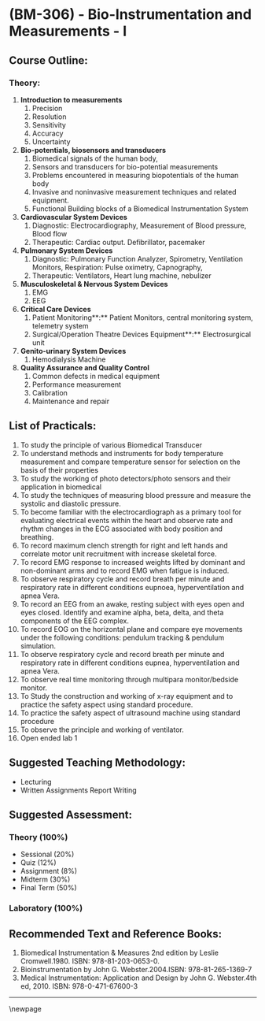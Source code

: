 # **(BM-306) - Bio-Instrumentation and Measurements - I**

## **Course Outline:**

### **Theory:**

1. **Introduction to measurements**
   1. Precision
   1. Resolution
   1. Sensitivity
   1. Accuracy
   1. Uncertainty
1. **Bio-potentials, biosensors and transducers**
   1. Biomedical signals of the human body,
   1. Sensors and transducers for bio-potential measurements
   1. Problems encountered in measuring biopotentials of the human body
   1. Invasive and noninvasive measurement techniques and related equipment.
   1. Functional Building blocks of a Biomedical Instrumentation System
1. **Cardiovascular System Devices**
   1. Diagnostic: Electrocardiography, Measurement of Blood pressure, Blood flow
   2. Therapeutic: Cardiac output. Defibrillator, pacemaker
2. **Pulmonary System Devices**
   1. Diagnostic: Pulmonary Function Analyzer, Spirometry, Ventilation Monitors, Respiration: Pulse oximetry, Capnography,
   2. Therapeutic: Ventilators, Heart lung machine, nebulizer
3. **Musculoskeletal & Nervous System Devices**
   1. EMG
   2. EEG
4. **Critical Care Devices**
   1. Patient Monitoring**:** Patient Monitors, central monitoring system, telemetry system
   2. Surgical/Operation Theatre Devices Equipment**:** Electrosurgical unit
5. **Genito-urinary System Devices**
   1. Hemodialysis Machine
6. **Quality Assurance and Quality Control**
   1. Common defects in medical equipment
   2. Performance measurement
   3. Calibration
   4. Maintenance and repair

## **List of Practicals:**
1. To study the principle of various Biomedical Transducer
1. To understand methods and instruments for body temperature measurement and compare temperature sensor for selection on the basis of their properties
1. To study the working of photo detectors/photo sensors and their application in biomedical
1. To study the techniques of measuring blood pressure and measure the systolic and diastolic pressure.
1. To become familiar with the electrocardiograph as a primary tool for evaluating electrical events within the heart and observe rate and rhythm changes in the ECG associated with body position and breathing.
1. To record maximum clench strength for right and left hands and correlate motor unit recruitment with increase skeletal force.
1. To record EMG response to increased weights lifted by dominant and non-dominant arms and to record EMG when fatigue is induced.
1. To observe respiratory cycle and record breath per minute and respiratory rate in different conditions eupnoea, hyperventilation and apnea Vera.
1. To record an EEG from an awake, resting subject with eyes open and eyes closed. Identify and examine alpha, beta, delta, and theta components of the EEG complex.
1. To record EOG on the horizontal plane and compare eye movements under the following conditions: pendulum tracking & pendulum simulation.
1. To observe respiratory cycle and record breath per minute and respiratory rate in different conditions eupnea, hyperventilation and apnea Vera.
1. To observe real time monitoring through multipara monitor/bedside monitor.
1. To Study the construction and working of x-ray equipment and to practice the safety aspect using standard procedure.
1. To practice the safety aspect of ultrasound machine using standard procedure
1. To observe the principle and working of ventilator.
1. Open ended lab 1

## **Suggested Teaching Methodology:**

- Lecturing
- Written Assignments Report Writing

## **Suggested Assessment:**

### **Theory (100%)**

- Sessional (20%)
- Quiz (12%)
- Assignment (8%)
- Midterm (30%)
- Final Term (50%)

### **Laboratory (100%)**

## **Recommended Text and Reference Books:**

1. Biomedical Instrumentation & Measures 2nd edition by Leslie Cromwell.1980. ISBN: 978-81-203-0653-0.
1. Bioinstrumentation by John G. Webster.2004.ISBN: 978-81-265-1369-7
1. Medical Instrumentation: Application and Design by John G. Webster.4th ed, 2010. ISBN: 978-0-471-67600-3

___
\newpage